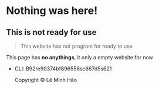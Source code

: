 # Nothing was here!
## This is not ready for use
> This website has not program for ready to use

This page has __no anythings__, it only a empty website for now

+ CLI: B92re90374bf896556sc667d5s621

  Copyright © Lê Minh Hảo
